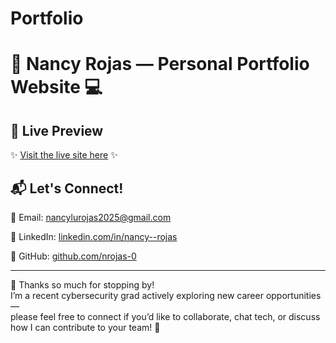 # Portfolio
# 🌸 Nancy Rojas — Personal Portfolio Website 💻

## 🎀 Live Preview

✨ [Visit the live site here](AddLinkHere) ✨

## 📬 Let's Connect!

📧 Email: [nancylurojas2025@gmail.com](mailto:nancylurojas2025@gmail.com)

💼 LinkedIn: [linkedin.com/in/nancy--rojas](https://linkedin.com/in/nancy--rojas)

👾 GitHub: [github.com/nrojas-0](https://github.com/nrojas-0)

---

💖 Thanks so much for stopping by!  
I’m a recent cybersecurity grad actively exploring new career opportunities —  
please feel free to connect if you’d like to collaborate, chat tech, or discuss how I can contribute to your team! 🌷

